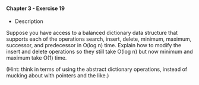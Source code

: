 #### Chapter 3 - Exercise 19
* Description

Suppose you have access to a balanced dictionary data structure that supports
each of the operations search, insert, delete, minimum, maximum, successor,
and predecessor in O(log n) time. Explain how to modify the insert
and delete operations so they still take O(log n) but now minimum and maximum
take O(1) time. 

(Hint: think in terms of using the abstract dictionary
operations, instead of mucking about with pointers and the like.)


